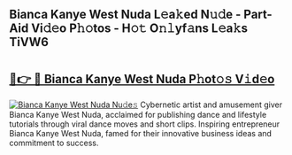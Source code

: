 ## Bianca Kanye West Nuda L𝚎a𝚔ed N𝚞𝚍e - Part-Aid Vi𝚍𝚎o P𝚑𝚘tos - H𝚘𝚝 O𝚗𝚕yf𝚊ns L𝚎a𝚔s TiVW6

# <h2><a href="http://kf7czp3.oniu.top/?m=Bianca+Kanye+West+Nuda">🔗👉 🔴 Bianca Kanye West Nuda P𝚑ot𝚘𝚜 V𝚒d𝚎o</a></h2>

[![Bianca Kanye West Nuda Nu𝚍e𝚜](https://i.imgur.com/0qMVB7G.gif)](http://kf7czp3.oniu.top/?m=Bianca+Kanye+West+Nuda)
Cybernetic artist and amusement giver Bianca Kanye West Nuda, acclaimed for publishing dance and lifestyle tutorials through viral dance moves and short clips. Inspiring entrepreneur Bianca Kanye West Nuda, famed for their innovative business ideas and commitment to success.  
